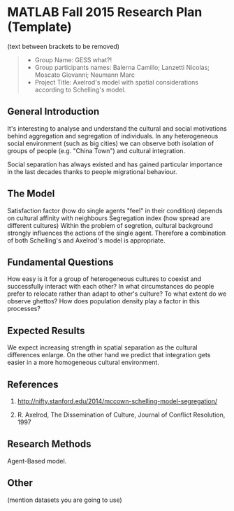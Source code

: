 # MATLAB Fall 2015 Research Plan (Template)
(text between brackets to be removed)

> * Group Name: GESS what?!
> * Group participants names: Balerna Camillo;
					   Lanzetti Nicolas;
					   Moscato Giovanni;
					   Neumann Marc
> * Project Title: Axelrod's model with spatial considerations according to Schelling's model.

## General Introduction

It's interesting to analyse and understand the cultural and social motivations behind aggregation and segregation of individuals.
In any heterogeneous social environment (such as big cities) we can observe both isolation of groups of people (e.g. "China Town") and cultural integration.

Social separation has always existed and has gained particular importance in the last decades thanks to people migrational behaviour.

## The Model
Satisfaction factor (how do single agents "feel" in their condition) depends on cultural affinity with neighbours
Segregation index (how spread are different cultures)
Within the problem of segretion, cultural background strongly influences the actions of the single agent. Therefore a combination of both Schelling's and Axelrod's model is appropriate.


## Fundamental Questions

How easy is it for a group of heterogeneous cultures to coexist and successfully interact with each other?
In what circumstances do people prefer to relocate rather than adapt to other's culture?
To what extent do we observe ghettos?
How does population density play a factor in this processes?


## Expected Results
We expect increasing strength in spatial separation as the cultural differences enlarge. On the other hand we predict that integration gets easier in a more homogeneous cultural environment.



## References 

1) http://nifty.stanford.edu/2014/mccown-schelling-model-segregation/

2) R. Axelrod, The Dissemination of Culture, Journal of Conflict Resolution, 1997



## Research Methods

Agent-Based model.


## Other

(mention datasets you are going to use)
